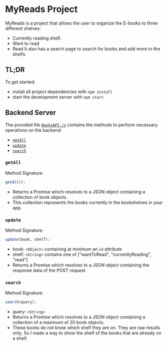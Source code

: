 # MyReads Project

MyReads is a project that allows the user to organize the E-books to three different shelves:

- Currently reading shelf.
- Want to read
- Read
  It also has a search page to search for books and add more to the shelfs.

## TL;DR

To get started:

- install all project dependencies with `npm install`
- start the development server with `npm start`

## Backend Server

The provided file [`BooksAPI.js`](src/BooksAPI.js) contains the methods to perform necessary operations on the backend:

- [`getAll`](#getall)
- [`update`](#update)
- [`search`](#search)

### `getAll`

Method Signature:

```js
getAll();
```

- Returns a Promise which resolves to a JSON object containing a collection of book objects.
- This collection represents the books currently in the bookshelves in your app.

### `update`

Method Signature:

```js
update(book, shelf);
```

- book: `<Object>` containing at minimum an `id` attribute
- shelf: `<String>` contains one of ["wantToRead", "currentlyReading", "read"]
- Returns a Promise which resolves to a JSON object containing the response data of the POST request

### `search`

Method Signature:

```js
search(query);
```

- query: `<String>`
- Returns a Promise which resolves to a JSON object containing a collection of a maximum of 20 book objects.
- These books do not know which shelf they are on. They are raw results only, So I made a way to show the shelf
  of the books that are already on a shelf.

